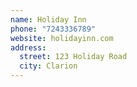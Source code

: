 ```yaml
---
name: Holiday Inn
phone: "7243336789"
website: holidayinn.com
address:
  street: 123 Holiday Road
  city: Clarion
---
```


